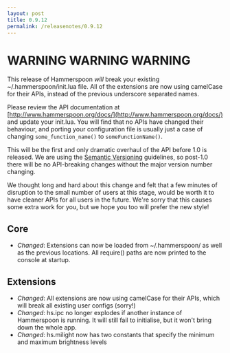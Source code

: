 ```yaml
---
layout: post
title: 0.9.12
permalink: /releasenotes/0.9.12
---
```


# WARNING WARNING WARNING
This release of Hammerspoon *will* break your existing ~/.hammerspoon/init.lua file. All of the extensions are now using camelCase for their APIs, instead of the previous underscore separated names.

Please review the API documentation at [http://www.hammerspoon.org/docs/](http://www.hammerspoon.org/docs/) and update your init.lua. You will find that no APIs have changed their behaviour, and porting your configuration file is usually just a case of changing `some_function_name()` to `someFunctionName()`.

This will be the first and only dramatic overhaul of the API before 1.0 is released. We are using the [Semantic Versioning](http://www.semver.org) guidelines, so post-1.0 there will be no API-breaking changes without the major version number changing.

We thought long and hard about this change and felt that a few minutes of disruption to the small number of users at this stage, would be worth it to have cleaner APIs for all users in the future. We're sorry that this causes some extra work for you, but we hope you too will prefer the new style!

## Core
 * *Changed*: Extensions can now be loaded from ~/.hammerspoon/ as well as the previous locations. All require() paths are now printed to the console at startup.

## Extensions
 * *Changed*: All extensions are now using camelCase for their APIs, which will break all existing user configs (sorry!)
 * *Changed*: hs.ipc no longer explodes if another instance of Hammerspoon is running. It will still fail to initialise, but it won't bring down the whole app.
 * *Changed*: hs.milight now has two constants that specify the minimum and maximum brightness levels
